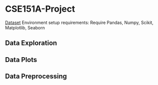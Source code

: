 # CSE151A-Project

[Dataset](https://archive.ics.uci.edu/dataset/442/detection+of+iot+botnet+attacks+n+baiot)
Environment setup requirements: Require Pandas, Numpy, Scikit, Matplotlib, Seaborn

## Data Exploration

## Data Plots

## Data Preprocessing
